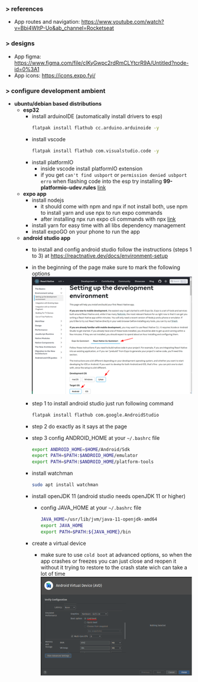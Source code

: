 
### > references
- App routes and navigation: https://www.youtube.com/watch?v=Bbi4WItP-Uo&ab_channel=Rocketseat
  
### > designs
- App figma: https://www.figma.com/file/cIKyGwpc2rdRmCLYtcrR9A/Untitled?node-id=0%3A1
- App icons: https://icons.expo.fyi/


### > **configure development ambient**

- **ubuntu/debian based distributions**
  - **esp32**
    - install arduinoIDE (automatically install drivers to esp)
      ```sh
      flatpak install flathub cc.arduino.arduinoide -y
      ```
    - install vscode 
      ```sh
      flatpak install flathub com.visualstudio.code -y
      ```
    - install platformIO
      - inside vscode install platformIO extension 
      - if you get `can't find usbport` or `permission denied usbport` `erro` when flashing code into the esp try installing **99-platformio-udev.rules** [link](https://docs.platformio.org/en/stable/core/installation/udev-rules.html)
  - **expo app**
    - install nodejs
      - it should come with npm and npx if not install both, use npm to install yarn and use npx to run expo commands
      - after installing npx run expo cli commands with npx [link](https://docs.expo.dev/get-started/installation/)
    - install yarn for easy time with all libs dependency management
    - install expoGO on your phone to run the app
  - **android studio app**
    - to install and config android studio follow the instructions (steps 1 to 3) at https://reactnative.dev/docs/environment-setup
    - in the beginning of the page make sure to mark the following options
        ![](./documentation/assets/android-studio-page-options.png)

    - step 1 to install android studio just run following command
      ```sh
      flatpak install flathub com.google.AndroidStudio
      ```
    - step 2 do exactly as it says at the page
    - step 3 config ANDROID_HOME at your `~/.bashrc` file
      ```sh
      export ANDROID_HOME=$HOME/Android/Sdk
      export PATH=$PATH:$ANDROID_HOME/emulator
      export PATH=$PATH:$ANDROID_HOME/platform-tools
      ```
    - install watchman
      ```sh
      sudo apt install watchman
      ```
    - install openJDK 11 (android studio needs openJDK 11 or higher)
      - config JAVA_HOME at your `~/.bashrc` file
        ```sh
        JAVA_HOME=/usr/lib/jvm/java-11-openjdk-amd64
        export JAVA_HOME
        export PATH=$PATH:${JAVA_HOME}/bin
        ```
    - create a virtual device
      - make sure to use `cold boot` at advanced options, so when the app crashes or freezes you can just close and reopen it without it trying to restore to the crash state wich can take a lot of time![](./documentation/assets/cold-button-config.png)

